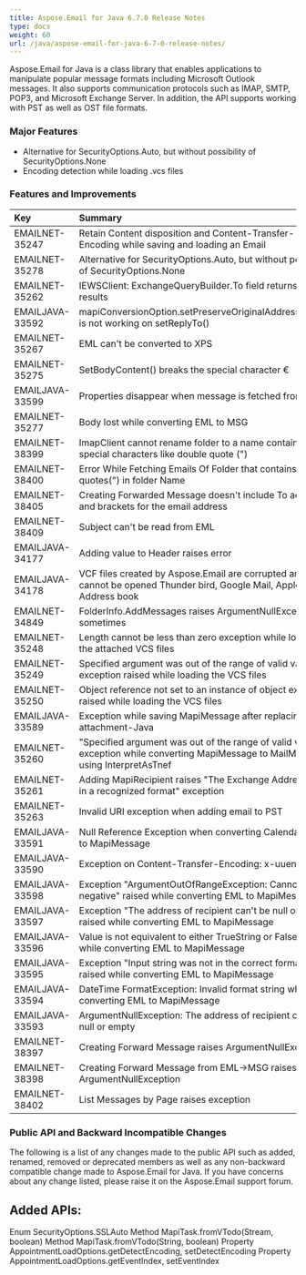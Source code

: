 ```yaml
---
title: Aspose.Email for Java 6.7.0 Release Notes
type: docs
weight: 60
url: /java/aspose-email-for-java-6-7-0-release-notes/
---
```


Aspose.Email for Java is a class library that enables applications to manipulate popular message formats including Microsoft Outlook messages. It also supports communication protocols such as IMAP, SMTP, POP3, and Microsoft Exchange Server. In addition, the API supports working with PST as well as OST file formats.
### **Major Features**
- Alternative for SecurityOptions.Auto, but without possibility of SecurityOptions.None
- Encoding detection while loading .vcs files
### **Features and Improvements**

|**Key** |**Summary** |**Category** |
| :- | :- | :- |
|EMAILNET-35247|Retain Content disposition and Content-Transfer-Encoding while saving and loading an Email |Enhancement |
|EMAILNET-35278 |Alternative for SecurityOptions.Auto, but without possibility of SecurityOptions.None |Enhancement |
|EMAILNET-35262 |IEWSClient: ExchangeQueryBuilder.To field returns empty results |Bug |
|EMAILJAVA-33592 |mapiConversionOption.setPreserveOriginalAddresses(true) is not working on setReplyTo() |Bug |
|EMAILNET-35267 |EML can't be converted to XPS |Bug |
|EMAILNET-35275 |SetBodyContent() breaks the special character € |Bug |
|EMAILJAVA-33599 |Properties disappear when message is fetched from Pst |Bug |
|EMAILNET-35277 |Body lost while converting EML to MSG |Bug |
|EMAILNET-38399 |ImapClient cannot rename folder to a name containing special characters like double quote (") |Bug |
|EMAILNET-38400 |Error While Fetching Emails Of Folder that contains double quotes(") in folder Name |Bug |
|EMAILNET-38405 |Creating Forwarded Message doesn't include To address and brackets for the email address |Bug |
|EMAILNET-38409 |Subject can't be read from EML |Bug |
|EMAILJAVA-34177 |Adding value to Header raises error |Bug |
|EMAILJAVA-34178 |VCF files created by Aspose.Email are corrupted and cannot be opened Thunder bird, Google Mail, Apple Address book |Bug |
|EMAILNET-34849 |FolderInfo.AddMessages raises ArgumentNullException sometimes |Bug |
|EMAILNET-35248 |Length cannot be less than zero exception while loading the attached VCS files |Bug |
|EMAILNET-35249 |Specified argument was out of the range of valid values exception raised while loading the VCS files |Bug |
|EMAILNET-35250 |Object reference not set to an instance of object exception raised while loading the VCS files |Bug |
|EMAILJAVA-33589 |Exception while saving MapiMessage after replacing the attachment-Java |Bug |
|EMAILNET-35260 |"Specified argument was out of the range of valid values." exception while converting MapiMessage to MailMessage using InterpretAsTnef |Bug |
|EMAILNET-35261 |Adding MapiRecipient raises "The Exchange Address is not in a recognized format" exception |Bug |
|EMAILNET-35263 |Invalid URI exception when adding email to PST |Bug |
|EMAILJAVA-33591 |Null Reference Exception when converting Calendar EML to MapiMessage |Bug |
|EMAILJAVA-33590 |Exception on Content-Transfer-Encoding: x-uuencode |Bug |
|EMAILJAVA-33598 |Exception "ArgumentOutOfRangeException: Cannot be negative" raised while converting EML to MapiMessage |Bug |
|EMAILJAVA-33597 |Exception "The address of recipient can't be null or empty" raised while converting EML to MapiMessage |Bug |
|EMAILJAVA-33596 |Value is not equivalent to either TrueString or FalseString while converting EML to MapiMessage |Bug |
|EMAILJAVA-33595 |Exception "Input string was not in the correct format" raised while converting EML to MapiMessage |Bug |
|EMAILJAVA-33594 |DateTime FormatException: Invalid format string while converting EML to MapiMessage |Bug |
|EMAILJAVA-33593 |ArgumentNullException: The address of recipient can't be null or empty |Bug |
|EMAILNET-38397 |Creating Forward Message raises ArgumentNullException |Bug |
|EMAILNET-38398 |Creating Forward Message from EML->MSG raises ArgumentNullException |Bug |
|EMAILNET-38402 |List Messages by Page raises exception |Bug |
### **Public API and Backward Incompatible Changes**
The following is a list of any changes made to the public API such as added, renamed, removed or deprecated members as well as any non-backward compatible change made to Aspose.Email for Java. If you have concerns about any change listed, please raise it on the Aspose.Email support forum.
## **Added APIs:**
Enum SecurityOptions.SSLAuto
Method MapiTask.fromVTodo(Stream, boolean)
Method MapiTask.fromVTodo(String, boolean)
Property AppointmentLoadOptions.getDetectEncoding, setDetectEncoding
Property AppointmentLoadOptions.getEventIndex, setEventIndex
